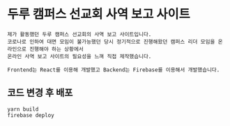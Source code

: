 # 두루 캠퍼스 선교회 사역 보고 사이트
```
제가 활동했던 두루 캠퍼스 선교회의 사역 보고 사이트입니다.
코로나로 인하여 대면 모임이 불가능했던 당시 정기적으로 진행해왔던 캠퍼스 리더 모임을 온라인으로 진행해야 하는 상황에서
온라인 사역 보고 사이트의 필요성을 느껴 직접 제작했습니다.

Frontend는 React를 이용해 개발했고 Backend는 Firebase를 이용해서 개발했습니다.
```

## 코드 변경 후 배포

```
yarn build
firebase deploy
```
